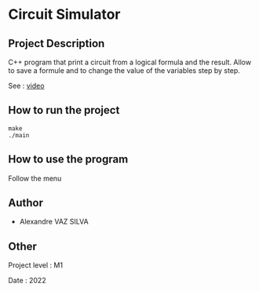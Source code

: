 # Circuit Simulator

## Project Description

C++ program that print a circuit from a logical formula and the result. Allow to save a formule and to change the value of the variables step by step.

See : [video](https://raw.githubusercontent.com/avs-projects/Circuit-Simulator/main/video/graph_presentation.mp4)

## How to run the project 

```
make
./main
```

## How to use the program 

Follow the menu

## Author 

- Alexandre VAZ SILVA

## Other 

Project level : M1

Date : 2022
